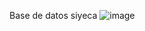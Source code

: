 Base de datos siyeca 
![image](https://github.com/user-attachments/assets/7435af35-9c74-4494-883b-c61bd1bef2a2)
